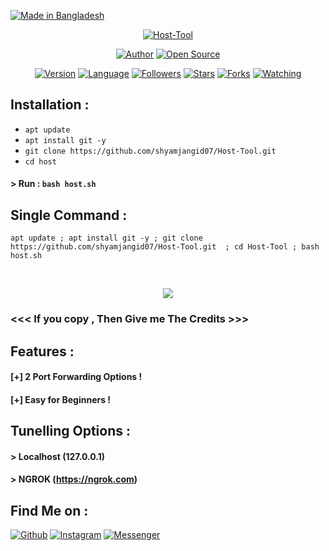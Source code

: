 <p align="left">
<a href="#"><img title="Made in Bangladesh" src="https://img.shields.io/badge/MADE%20IN-BANGLADESH-green?colorA=%23ff0000&colorB=%23017e40&style=for-the-badge"></a>
</p>
<p align="center">
<a href="#"><img title="Host-Tool" src="https://raw.githubusercontent.com/shyam--jangid/release-download/master/images/banner/host.png"></a>
</p>
<p align="center">
<a href="https://github.com/shyam--jangid07"><img title="Author" src="https://img.shields.io/badge/Author-shyam--jangid-red.svg?style=for-the-badge&logo=github"></a>
<a href="#"><img title="Open Source" src="https://img.shields.io/badge/Open%20Source-%E2%9D%A4-green?style=for-the-badge"></a>
</p>
<p align="center">
<a href="#"><img title="Version" src="https://img.shields.io/badge/Version-2.1-green.svg?style=flat-square"></a>
<a href="#"><img title="Language" src="https://badges.frapsoft.com/bash/v1/bash.png?v=103"></a>
<a href="https://github.com/shyam--jangid/followers"><img title="Followers" src="https://img.shields.io/github/followers/shyamjangid07?color=blue&style=flat-square"></a>
<a href="https://github.com/shyamjangid07/Host-Tool/stargazers/"><img title="Stars" src="https://img.shields.io/github/stars/shyamjangid07/Host-Tool?color=red&style=flat-square"></a>
<a href="https://github.com/shyamjangid07/Host-Tool/network/members"><img title="Forks" src="https://img.shields.io/github/forks/shyamjangid07/Host-Tool?color=red&style=flat-square"></a>
<a href="https://github.com/shyamjangid07/Host-Tool/watchers"><img title="Watching" src="https://img.shields.io/github/watchers/shyamjangid07/Host-Tool?label=Watchers&color=blue&style=flat-square"></a>
</p>

## Installation :

* `apt update`
* `apt install git -y`
* `git clone https://github.com/shyamjangid07/Host-Tool.git`
* `cd host`

#### > Run : `bash host.sh`

## Single Command :
```
apt update ; apt install git -y ; git clone https://github.com/shyamjangid07/Host-Tool.git  ; cd Host-Tool ; bash host.sh
```
<br>
<p align="center">
<img src="https://raw.githubusercontent.com/shyamjangid07/release-download/master/images/host.png"/>

### <<< If you copy , Then Give me The Credits >>>

## Features :
#### [+] 2 Port Forwarding Options !
#### [+] Easy for Beginners !

## Tunelling Options :
#### > Localhost (127.0.0.1)
#### > NGROK (https://ngrok.com)

## Find Me on :
[![Github](https://img.shields.io/badge/Github-SHYAM--JANGID-green?style=for-the-badge&logo=github)](https://github.com/htr-tech)
[![Instagram](https://img.shields.io/badge/IG-%40tahmid.rayat-red?style=for-the-badge&logo=instagram)](https://www.instagram.com/tahmid.rayat)
[![Messenger](https://img.shields.io/badge/Chat-Messenger-blue?style=for-the-badge&logo=messenger)](https://m.me/tahmid.rayat.official)
